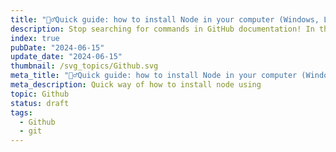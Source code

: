 ```yaml
---
title: "🏃‍♂️Quick guide: how to install Node in your computer (Windows, Linux and Mac)"
description: Stop searching for commands in GitHub documentation! In this cheatsheet, I will share the commands I use most frequently when working with GitHub.
index: true
pubDate: "2024-06-15"
update_date: "2024-06-15"
thumbnail: /svg_topics/Github.svg
meta_title: "🏃‍♂️Quick guide: how to install Node in your computer (Windows, Linux and Mac)"
meta_description: Quick way of how to install node using
topic: Github
status: draft
tags:
  - Github
  - git
---
```


